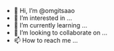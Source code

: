 - 👋 Hi, I’m @omgitsaao
- 👀 I’m interested in ...
- 🌱 I’m currently learning ...
- 💞️ I’m looking to collaborate on ...
- 📫 How to reach me ...

<!---
omgitsaao/omgitsaao is a ✨ special ✨ repository because its `README.md` (this file) appears on your GitHub profile.
You can click the Preview link to take a look at your changes.
--->
